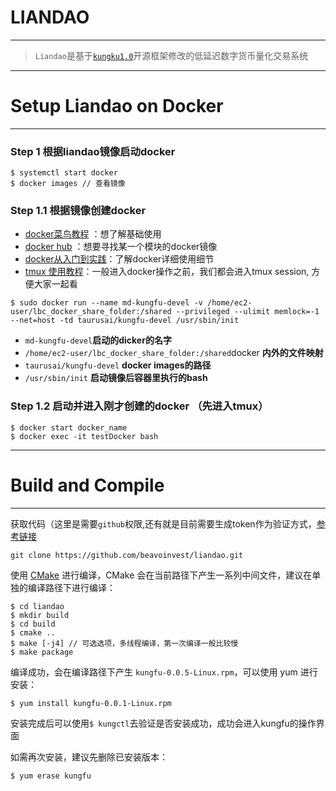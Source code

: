 # LIANDAO

-----------------

> `Liandao`是基于[`kungku1.0`](https://github.com/kungfu-origin/kungfu/tree/1.0.0)开源框架修改的低延迟数字货币量化交易系统

------------------

# Setup Liandao on Docker

--------

### Step 1  根据liandao镜像启动docker

```shell
$ systemctl start docker
$ docker images // 查看镜像
```

### Step 1.1 根据镜像创建docker

- [docker菜鸟教程](https://www.runoob.com/docker/docker-container-usage.html) ：想了解基础使用
- [docker hub](https://hub.docker.com/) ：想要寻找某一个模块的docker镜像
- [docker从入门到实践](https://yeasy.gitbook.io/docker_practice/)：了解docker详细使用细节
- [tmux 使用教程](https://www.ruanyifeng.com/blog/2019/10/tmux.html)：一般进入docker操作之前，我们都会进入tmux session, 方便大家一起看

```shell
$ sudo docker run --name md-kungfu-devel -v /home/ec2-user/lbc_docker_share_folder:/shared --privileged --ulimit memlock=-1 --net=host -td taurusai/kungfu-devel /usr/sbin/init
```

- `md-kungfu-devel`**启动的dicker的名字**
- `/home/ec2-user/lbc_docker_share_folder:/shared`docker **内外的文件映射**
- `taurusai/kungfu-devel` **docker images的路径**
- `/usr/sbin/init` **启动镜像后容器里执行的bash**

### Step 1.2 启动并进入刚才创建的docker （先进入tmux）

```shell
$ docker start docker_name
$ docker exec -it testDocker bash
```

--------------------

# Build and Compile

--------------

获取代码（这里是需要`github`权限,还有就是目前需要生成token作为验证方式，[参考链接](https://blog.csdn.net/u014175572/article/details/55510825)

``````shell
git clone https://github.com/beavoinvest/liandao.git
``````

使用 [CMake](https://cmake.org/) 进行编译，CMake 会在当前路径下产生一系列中间文件，建议在单独的编译路径下进行编译：

```shell
$ cd liandao
$ mkdir build
$ cd build
$ cmake ..
$ make [-j4] // 可选选项，多线程编译，第一次编译一般比较慢
$ make package
```

编译成功，会在编译路径下产生 `kungfu-0.0.5-Linux.rpm`，可以使用 yum 进行安装：

```shell
$ yum install kungfu-0.0.1-Linux.rpm
```

安装完成后可以使用`$ kungctl`去验证是否安装成功，成功会进入kungfu的操作界面

如需再次安装，建议先删除已安装版本：

```shell
$ yum erase kungfu
```
